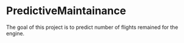 # PredictiveMaintainance
The goal of this project is to predict number of flights remained for the engine.
